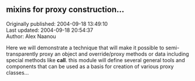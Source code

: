 ## mixins for proxy construction...  
Originally published: 2004-09-18 13:49:10  
Last updated: 2004-09-18 20:54:37  
Author: Alex Naanou  
  
Here we will demonstrate a technique that will make it possible to semi-transparently proxy an object and override/proxy methods or data including special methods like __call__.
this module will define several general tools and components that can be used as a basis for creation of various proxy classes...